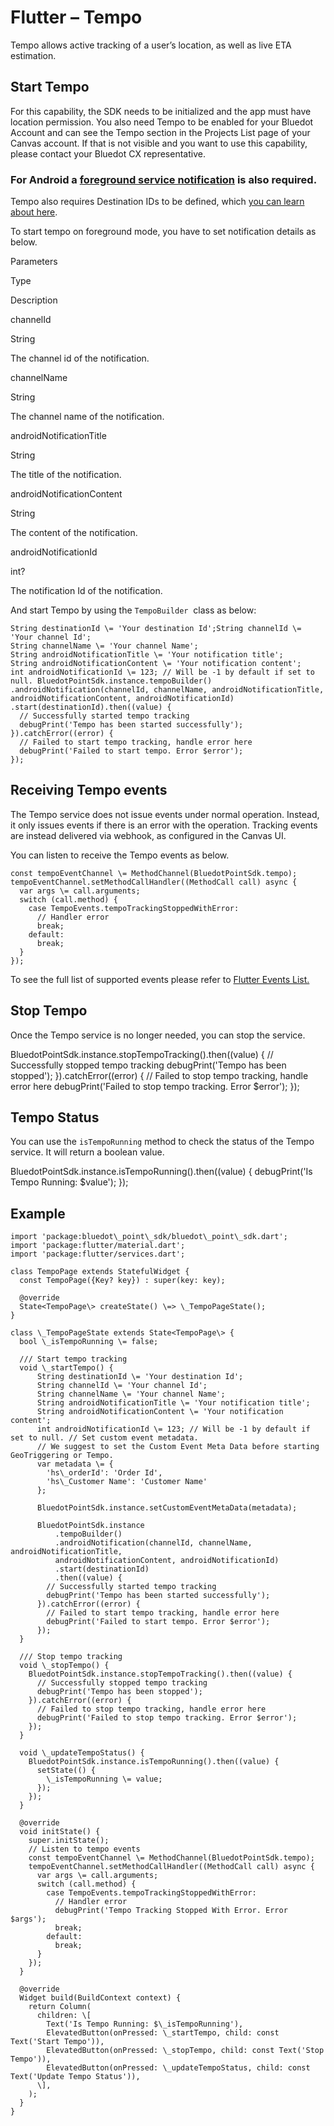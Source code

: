 Flutter – Tempo
===============

Tempo allows active tracking of a user’s location, as well as live ETA estimation.

Start Tempo
-----------

For this capability, the SDK needs to be initialized and the app must have location permission. You also need Tempo to be enabled for your Bluedot Account and can see the Tempo section in the Projects List page of your Canvas account. If that is not visible and you want to use this capability, please contact your Bluedot CX representative.

### For Android a [foreground service notification](https://docs.bluedot.io/android-sdk/android-location-permission-notifications-best-practices/) is also required.

Tempo also requires Destination IDs to be defined, which [you can learn about here](https://docs.bluedot.io/tempo/create-your-destinations/).

To start tempo on foreground mode, you have to set notification details as below.

Parameters

Type

Description

channelId

String

The channel id of the notification.

channelName

String

The channel name of the notification.

androidNotificationTitle

String

The title of the notification.

androidNotificationContent

String

The content of the notification.

androidNotificationId

int?

The notification Id of the notification.

And start Tempo by using the `TempoBuilder`  class as below:

```
String destinationId \= 'Your destination Id';String channelId \= 'Your channel Id';
String channelName \= 'Your channel Name';
String androidNotificationTitle \= 'Your notification title';
String androidNotificationContent \= 'Your notification content';
int androidNotificationId \= 123; // Will be -1 by default if set to null. BluedotPointSdk.instance.tempoBuilder() 
.androidNotification(channelId, channelName, androidNotificationTitle, androidNotificationContent, androidNotificationId) 
.start(destinationId).then((value) { 
  // Successfully started tempo tracking 
  debugPrint('Tempo has been started successfully'); 
}).catchError((error) { 
  // Failed to start tempo tracking, handle error here 
  debugPrint('Failed to start tempo. Error $error'); 
});
```

Receiving Tempo events
----------------------

The Tempo service does not issue events under normal operation. Instead, it only issues events if there is an error with the operation. Tracking events are instead delivered via webhook, as configured in the Canvas UI.

You can listen to receive the Tempo events as below.

```
const tempoEventChannel \= MethodChannel(BluedotPointSdk.tempo);
tempoEventChannel.setMethodCallHandler((MethodCall call) async {
  var args \= call.arguments;
  switch (call.method) {
    case TempoEvents.tempoTrackingStoppedWithError:
      // Handler error
      break;
    default:
      break;
  }
});
```

To see the full list of supported events please refer to [Flutter Events List.](https://docs.bluedot.io/flutter-library/flutter-events-list)

Stop Tempo
----------

Once the Tempo service is no longer needed, you can stop the service.

BluedotPointSdk.instance.stopTempoTracking().then((value) {
  // Successfully stopped tempo tracking
  debugPrint('Tempo has been stopped');
}).catchError((error) {
  // Failed to stop tempo tracking, handle error here
  debugPrint('Failed to stop tempo tracking. Error $error');
});

Tempo Status
------------

You can use the `isTempoRunning` method to check the status of the Tempo service. It will return a boolean value.

BluedotPointSdk.instance.isTempoRunning().then((value) {
  debugPrint('Is Tempo Running: $value');
});

Example
-------
```
import 'package:bluedot\_point\_sdk/bluedot\_point\_sdk.dart';
import 'package:flutter/material.dart';
import 'package:flutter/services.dart';

class TempoPage extends StatefulWidget {
  const TempoPage({Key? key}) : super(key: key);

  @override
  State<TempoPage\> createState() \=> \_TempoPageState();
}

class \_TempoPageState extends State<TempoPage\> {
  bool \_isTempoRunning \= false;

  /// Start tempo tracking
  void \_startTempo() {
      String destinationId \= 'Your destination Id';
      String channelId \= 'Your channel Id';
      String channelName \= 'Your channel Name';
      String androidNotificationTitle \= 'Your notification title';
      String androidNotificationContent \= 'Your notification content';
      int androidNotificationId \= 123; // Will be -1 by default if set to null. // Set custom event metadata.
      // We suggest to set the Custom Event Meta Data before starting GeoTriggering or Tempo.
      var metadata \= {
        'hs\_orderId': 'Order Id',
        'hs\_Customer Name': 'Customer Name'
      };

      BluedotPointSdk.instance.setCustomEventMetaData(metadata);

      BluedotPointSdk.instance
          .tempoBuilder()
          .androidNotification(channelId, channelName, androidNotificationTitle,
          androidNotificationContent, androidNotificationId)
          .start(destinationId)
          .then((value) {
        // Successfully started tempo tracking
        debugPrint('Tempo has been started successfully');
      }).catchError((error) {
        // Failed to start tempo tracking, handle error here
        debugPrint('Failed to start tempo. Error $error');
      });
  }

  /// Stop tempo tracking
  void \_stopTempo() {
    BluedotPointSdk.instance.stopTempoTracking().then((value) {
      // Successfully stopped tempo tracking
      debugPrint('Tempo has been stopped');
    }).catchError((error) {
      // Failed to stop tempo tracking, handle error here
      debugPrint('Failed to stop tempo tracking. Error $error');
    });
  }

  void \_updateTempoStatus() {
    BluedotPointSdk.instance.isTempoRunning().then((value) {
      setState(() {
        \_isTempoRunning \= value;
      });
    });
  }

  @override
  void initState() {
    super.initState();
    // Listen to tempo events
    const tempoEventChannel \= MethodChannel(BluedotPointSdk.tempo);
    tempoEventChannel.setMethodCallHandler((MethodCall call) async {
      var args \= call.arguments;
      switch (call.method) {
        case TempoEvents.tempoTrackingStoppedWithError:
          // Handler error
          debugPrint('Tempo Tracking Stopped With Error. Error $args');
          break;
        default:
          break;
      }
    });
  }

  @override
  Widget build(BuildContext context) {
    return Column(
      children: \[
        Text('Is Tempo Running: $\_isTempoRunning'),
        ElevatedButton(onPressed: \_startTempo, child: const Text('Start Tempo')),
        ElevatedButton(onPressed: \_stopTempo, child: const Text('Stop Tempo')),
        ElevatedButton(onPressed: \_updateTempoStatus, child: const Text('Update Tempo Status')),
      \],
    );
  }
}
```